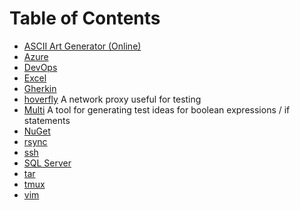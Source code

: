 # Table of Contents

- [ASCII Art Generator (Online)](http://patorjk.com/software/taag/#p=display&f=Graffiti&t=Type%20Something%20)
- [Azure](./azure)
- [DevOps](./devops/)
- [Excel](./excel)
- [Gherkin](./gherkin)
- [hoverfly](./hoverfly) A network proxy useful for testing
- [Multi](http://www.exampler.com/testing-com/tools/multi/README.html)
    A tool for generating test ideas for boolean expressions / if statements
- [NuGet](./nuget)
- [rsync](./rsync)
- [ssh](./ssh)
- [SQL Server](./sql-server)
- [tar](./tar)
- [tmux](./tmux)
- [vim](./vim)